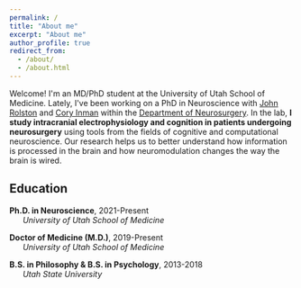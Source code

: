 ```yaml
---
permalink: /
title: "About me"
excerpt: "About me"
author_profile: true
redirect_from:
  - /about/
  - /about.html
---
```


Welcome! I'm an MD/PhD student at the University of Utah School of Medicine. Lately, I've been working on a PhD in Neuroscience with [John Rolston](https://www.rolstonlab.com) and [Cory Inman](http://inman-lab.com/) within the [Department of Neurosurgery](https://medicine.utah.edu/neurosurgery/). In the lab, **I study intracranial electrophysiology and cognition in patients undergoing neurosurgery** using tools from the fields of cognitive and computational neuroscience. Our research helps us to better understand how information is processed in the brain and how neuromodulation changes the way the brain is wired.

## Education

<i class="fas fa-graduation-cap" aria-hidden="true"></i>  **Ph.D. in Neuroscience**, 2021-Present \
      *University of Utah School of Medicine*

<i class="fas fa-graduation-cap" aria-hidden="true"></i>  **Doctor of Medicine (M.D.)**, 2019-Present \
      *University of Utah School of Medicine*

<i class="fas fa-graduation-cap" aria-hidden="true"></i>  **B.S. in Philosophy & B.S. in Psychology**, 2013-2018 \
      *Utah State University*
